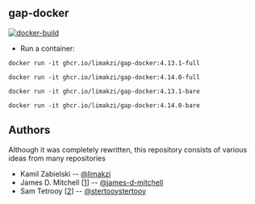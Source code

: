 ## gap-docker

[![docker-build](https://github.com/limakzi/gap-docker/actions/workflows/main.yaml/badge.svg)](https://github.com/limakzi/gap-docker/actions/workflows/main.yaml)

* Run a container:

```
docker run -it ghcr.io/limakzi/gap-docker:4.13.1-full
```

```
docker run -it ghcr.io/limakzi/gap-docker:4.14.0-full
```

```
docker run -it ghcr.io/limakzi/gap-docker:4.13.1-bare
```

```
docker run -it ghcr.io/limakzi/gap-docker:4.14.0-bare
```


## Authors
Although it was completely rewritten, this repository consists of various ideas from many repositories
* Kamil Zabielski -- [@limakzi](https://github.com/limakzi)
* James D. Mitchell [[1](1)] -- [@james-d-mitchell](https://github.com/james-d-mitchell)
* Sam Tetrooy [[2](2)] -- [@stertooystertooy](https://github.com/stertooy)

[1]: https://github.com/james-d-mitchell/gap-docker-minimalhttps://github.com/james-d-mitchell/gap-docker-minimal
[2]: https://github.com/stertooy/gda-image/